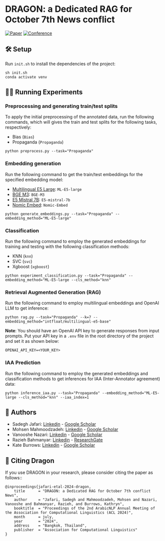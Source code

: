# DRAGON: a Dedicated RAG for October 7th News conflict

[![Paper](http://img.shields.io/badge/paper-ACL--anthology-B31B1B.svg)](https://aclanthology.org/2024.arabicnlp-1.58/)
[![Conference](http://img.shields.io/badge/conference-ACL--2024-4b44ce.svg)](https://2024.aclweb.org/)

## 🛠 Setup
Run `init.sh` to install the dependencies of the project:

```
sh init.sh
conda activate venv
```

## 🏃‍♂️ Running Experiments

### Preprocessing and generating train/test splits 
To apply the initial preprocessing of the annotated data, run the following commands, which will gives the train and 
test splits for the following tasks, respectively:

- Bias (`Bias`)
- Propaganda (`Propaganda`)

```
python preprocess.py --task="Propaganda" 
```

### Embedding generation
Run the following command to get the train/test embeddings for the specified embedding model:

- [Multilingual E5 Large](https://huggingface.co/intfloat/multilingual-e5-large): `ML-E5-large` 
- [BGE M3](https://huggingface.co/BAAI/bge-m3): `BGE-M3` 
- [E5 Mistral 7B](https://huggingface.co/intfloat/e5-mistral-7b-instruct): `E5-mistral-7b` 
- [Nomic Embed](https://huggingface.co/nomic-ai/nomic-embed-text-v1): `Nomic-Embed`


```
python generate_embeddings.py --task="Propaganda" --embedding_method="ML-E5-large"
```

### Classification
Run the following command to employ the generated embeddings for training and testing with the following classification 
methods:

- KNN (`knn`)
- SVC (`svc`)
- Xgboost (`xgboost`)

```
python experiment_classification.py --task="Propaganda" --embedding_method="ML-E5-large --cls_method="knn"
```

### Retrieval Augmented Generation (RAG)
Run the following command to employ multilingual embeddings and OpenAI LLM to get inference:
```
python rag.py --task="Propaganda" --k=7 --embedding_method="intfloat/multilingual-e5-base"
```

**Note**: You should have an OpenAI API key to generate responses from input prompts. Put your API key in a `.env` file
in the root directory of the project and set it as shown below:
```
OPENAI_API_KEY=<YOUR_KEY>
```

### IAA Prediction
Run the following command to employ the generated embeddings and classification methods to get inferences for IAA 
(Inter-Annotator agreement) data:

```
python inference_iaa.py --task="Propaganda" --embedding_method="ML-E5-large --cls_method="knn" --iaa_index=1
```


## 🤝 Authors
- Sadegh Jafari: [Linkedin](https://www.linkedin.com/in/sadegh-jafari-b2a55b229) - [Google Scholar](https://scholar.google.com/citations?user=mcJ6RoUAAAAJ&hl=en)
- Mohsen Mahmoodzadeh: [Linkedin](https://ir.linkedin.com/in/mohsen-mahmoodzadeh) - [Google Scholar](https://scholar.google.com/citations?hl=en&user=0bJEyegAAAAJ)
- Vanooshe Nazari: [Linkedin](https://ir.linkedin.com/in/vanooshe-nazari-b98476276) - [Google Scholar](https://scholar.google.com/citations?user=m4r-eNkAAAAJ&hl=en)
- Razieh Bahmanyar: [Linkedin](https://www.linkedin.com/in/shahrzad-bahmanyar/) - [ResearchGate](https://www.researchgate.net/profile/Razieh-Bahmanyar)
- Kate Burrows: [Linkedin](https://www.linkedin.com/in/kate-burrows-ph-d/) - [Google Scholar](https://scholar.google.com/citations?user=Z3GFplAAAAAJ&hl=en)

## 📖 Citing Dragon

If you use DRAGON in your research, please consider citing the paper as follows::

```
@inproceedings{jafari-etal-2024-dragon,
    title      = "DRAGON: a Dedicated RAG for October 7th conflict News",
    author     = "Jafari, Sadegh and Mahmoodzadeh, Mohsen and Nazari, Vanooshe and Bahmanyar, Razieh, and Burrows, Kathryn",
    booktitle  = "Proceedings of the 2nd ArabicNLP Annual Meeting of the Association for Computational Linguistics (ACL 2024)",
    month      = july,
    year       = "2024",
    address    = "Bangkok, Thailand",
    publisher  = "Association for Computational Linguistics"
}
```